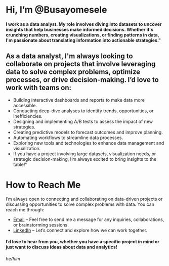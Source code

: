  # Hi, I’m @Busayomesele
 
 #### I work as a data analyst. My role involves diving into datasets to uncover insights that help businesses make informed decisions. Whether it's crunching numbers, creating visualizations, or finding patterns in data, I'm passionate about translating information into actionable strategies."
 
## As a data analyst, I'm always looking to collaborate on projects that involve leveraging data to solve complex problems, optimize processes, or drive decision-making. I’d love to work with teams on:
- Building interactive dashboards and reports to make data more accessible.
- Conducting deep-dive analyses to identify trends, opportunities, or inefficiencies.
- Designing and implementing A/B tests to assess the impact of new strategies.
- Creating predictive models to forecast outcomes and improve planning.
- Automating workflows to streamline data processes.
- Exploring new tools and technologies to enhance data management and visualization.
- If you have a project involving large datasets, visualization needs, or strategic decision-making, I’m always excited to bring insights to the table!"

# How to Reach Me
I’m always open to connecting and collaborating on data-driven projects or discussing opportunities to solve complex problems with data. You can reach me through:

+ [Email](busayomesele@gmail.com) – Feel free to send me a message for any inquiries, collaborations, or brainstorming sessions.
+ [LinkedIn](https://www.linkedin.com/feed/) – Let’s connect and explore how we can work together.
   
#### I’d love to hear from you, whether you have a specific project in mind or just want to discuss ideas about data and analytics!
###### he/him
